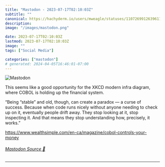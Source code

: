```yaml
---
title: "Mastodon - 2023-07-17T02:10:03Z"
subtitle: ""
canonical: https://hachyderm.io/users/mweagle/statuses/110726991263961188
description:
image: "/images/mastodon.png"

date: 2023-07-17T02:10:03Z
lastmod: 2023-07-17T02:10:03Z
image: ""
tags: ["Social Media"]

categories: ["mastodon"]
# generated: 2024-04-05T16:46:01-07:00
---
```

![Mastodon](/images/mastodon.png)

<p>This seems like a good opportunity for the XKCD modern infra diagram, where COBOL is holding up the financial system. </p><p>“Being “stable” and old, though, can create a paradox — a curse of success. Because when code runs nicely without anyone needing to check up on it, eventually people drift away. They stop looking at it, stop inspecting it. And that means they stop understanding how, precisely, it works.”</p><p><a href="https://www.wealthsimple.com/en-ca/magazine/cobol-controls-your-money" target="_blank" rel="nofollow noopener noreferrer" translate="no"><span class="invisible">https://www.</span><span class="ellipsis">wealthsimple.com/en-ca/magazin</span><span class="invisible">e/cobol-controls-your-money</span></a></p>


###### [Mastodon Source 🐘](https://hachyderm.io/@mweagle/110726991263961188)

___
